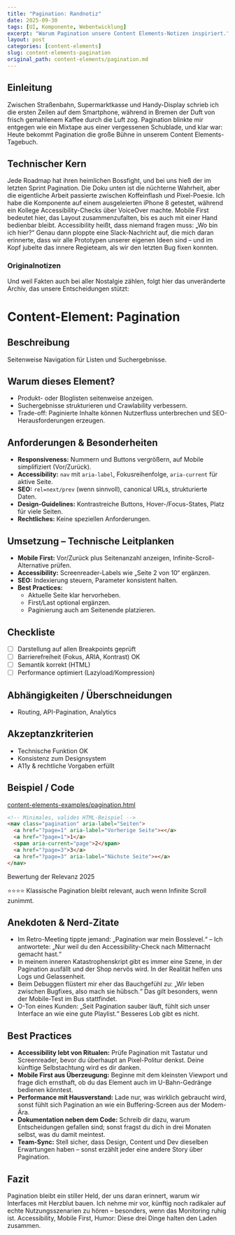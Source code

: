```yaml
---
title: "Pagination: Randnotiz"
date: 2025-09-30
tags: [UI, Komponente, Webentwicklung]
excerpt: "Warum Pagination unsere Content Elements-Notizen inspiriert."
layout: post
categories: [content-elements]
slug: content-elements-pagination
original_path: content-elements/pagination.md
---
```


## Einleitung
Zwischen Straßenbahn, Supermarktkasse und Handy-Display schrieb ich die ersten Zeilen auf dem Smartphone, während in Bremen der Duft von frisch gemahlenem Kaffee durch die Luft zog. Pagination blinkte mir entgegen wie ein Mixtape aus einer vergessenen Schublade, und klar war: Heute bekommt Pagination die große Bühne in unserem Content Elements-Tagebuch.

## Technischer Kern
Jede Roadmap hat ihren heimlichen Bossfight, und bei uns hieß der im letzten Sprint Pagination. Die Doku unten ist die nüchterne Wahrheit, aber die eigentliche Arbeit passierte zwischen Koffeinflash und Pixel-Poesie. Ich habe die Komponente auf einem ausgeleierten iPhone 8 getestet, während ein Kollege Accessibility-Checks über VoiceOver machte. Mobile First bedeutet hier, das Layout zusammenzufalten, bis es auch mit einer Hand bedienbar bleibt. Accessibility heißt, dass niemand fragen muss: „Wo bin ich hier?“ Genau dann ploppte eine Slack-Nachricht auf, die mich daran erinnerte, dass wir alle Prototypen unserer eigenen Ideen sind – und im Kopf jubelte das innere Regieteam, als wir den letzten Bug fixen konnten.

### Originalnotizen
Und weil Fakten auch bei aller Nostalgie zählen, folgt hier das unveränderte Archiv, das unsere Entscheidungen stützt:
# Content-Element: Pagination

## Beschreibung
Seitenweise Navigation für Listen und Suchergebnisse.

## Warum dieses Element?
- Produkt- oder Bloglisten seitenweise anzeigen.
- Suchergebnisse strukturieren und Crawlability verbessern.
- Trade-off: Paginierte Inhalte können Nutzerfluss unterbrechen und SEO-Herausforderungen erzeugen.

## Anforderungen & Besonderheiten
- **Responsiveness:** Nummern und Buttons vergrößern, auf Mobile simplifiziert (Vor/Zurück).
- **Accessibility:** `nav` mit `aria-label`, Fokusreihenfolge, `aria-current` für aktive Seite.
- **SEO:** `rel=next/prev` (wenn sinnvoll), canonical URLs, strukturierte Daten.
- **Design-Guidelines:** Kontrastreiche Buttons, Hover-/Focus-States, Platz für viele Seiten.
- **Rechtliches:** Keine speziellen Anforderungen.

## Umsetzung – Technische Leitplanken
- **Mobile First:** Vor/Zurück plus Seitenanzahl anzeigen, Infinite-Scroll-Alternative prüfen.
- **Accessibility:** Screenreader-Labels wie „Seite 2 von 10“ ergänzen.
- **SEO:** Indexierung steuern, Parameter konsistent halten.
- **Best Practices:**
  - Aktuelle Seite klar hervorheben.
  - First/Last optional ergänzen.
  - Paginierung auch am Seitenende platzieren.

## Checkliste
- [ ] Darstellung auf allen Breakpoints geprüft
- [ ] Barrierefreiheit (Fokus, ARIA, Kontrast) OK
- [ ] Semantik korrekt (HTML)
- [ ] Performance optimiert (Lazyload/Kompression)

## Abhängigkeiten / Überschneidungen
- Routing, API-Pagination, Analytics

## Akzeptanzkriterien
- Technische Funktion OK
- Konsistenz zum Designsystem
- A11y & rechtliche Vorgaben erfüllt

## Beispiel / Code
[content-elements-examples/pagination.html](../content-elements-examples/pagination.html)

```html
<!-- Minimales, valides HTML-Beispiel -->
<nav class="pagination" aria-label="Seiten">
  <a href="?page=1" aria-label="Vorherige Seite">«</a>
  <a href="?page=1">1</a>
  <span aria-current="page">2</span>
  <a href="?page=3">3</a>
  <a href="?page=3" aria-label="Nächste Seite">»</a>
</nav>
```

Bewertung der Relevanz 2025

⭐⭐⭐⭐ Klassische Pagination bleibt relevant, auch wenn Infinite Scroll zunimmt.

## Anekdoten & Nerd-Zitate
- Im Retro-Meeting tippte jemand: „Pagination war mein Bosslevel.“ – Ich antwortete: „Nur weil du den Accessibility-Check nach Mitternacht gemacht hast.“
- In meinem inneren Katastrophenskript gibt es immer eine Szene, in der Pagination ausfällt und der Shop nervös wird. In der Realität helfen uns Logs und Gelassenheit.
- Beim Debuggen flüstert mir eher das Bauchgefühl zu: „Wir leben zwischen Bugfixes, also mach sie hübsch.“ Das gilt besonders, wenn der Mobile-Test im Bus stattfindet.
- O-Ton eines Kunden: „Seit Pagination sauber läuft, fühlt sich unser Interface an wie eine gute Playlist.“ Besseres Lob gibt es nicht.

## Best Practices
- **Accessibility lebt von Ritualen:** Prüfe Pagination mit Tastatur und Screenreader, bevor du überhaupt an Pixel-Politur denkst. Deine künftige Selbstachtung wird es dir danken.
- **Mobile First aus Überzeugung:** Beginne mit dem kleinsten Viewport und frage dich ernsthaft, ob du das Element auch im U-Bahn-Gedränge bedienen könntest.
- **Performance mit Hausverstand:** Lade nur, was wirklich gebraucht wird, sonst fühlt sich Pagination an wie ein Buffering-Screen aus der Modem-Ära.
- **Dokumentation neben dem Code:** Schreib dir dazu, warum Entscheidungen gefallen sind; sonst fragst du dich in drei Monaten selbst, was du damit meintest.
- **Team-Sync:** Stell sicher, dass Design, Content und Dev dieselben Erwartungen haben – sonst erzählt jeder eine andere Story über Pagination.

## Fazit
Pagination bleibt ein stiller Held, der uns daran erinnert, warum wir Interfaces mit Herzblut bauen. Ich nehme mir vor, künftig noch radikaler auf echte Nutzungsszenarien zu hören – besonders, wenn das Monitoring ruhig ist. Accessibility, Mobile First, Humor: Diese drei Dinge halten den Laden zusammen.
